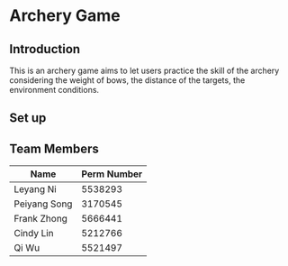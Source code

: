 # Archery Game

## Introduction 
This is an archery game aims to let users practice the skill of the archery considering the weight of bows, the distance of the targets, the environment conditions.

## Set up 

## Team Members
|      Name     | Perm Number |
| ------------- | ----------- |
|   Leyang Ni   |   5538293   | 
| Peiyang Song  |   3170545   |
|  Frank Zhong  |   5666441   |
|   Cindy Lin   |   5212766   |
|     Qi Wu     |   5521497   |
